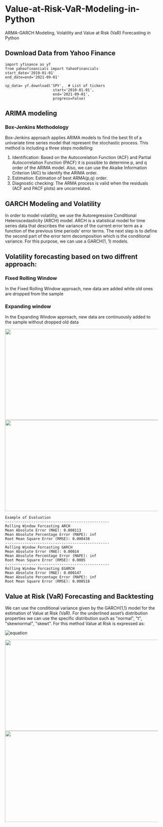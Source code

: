 # Value-at-Risk-VaR-Modeling-in-Python
ARMA-GARCH Modeling, Volatility and Value at Risk (VaR) Forecasting in Python
## Download Data from Yahoo Finance
```
import yfinance as yf
from yahoofinancials import YahooFinancials
start_date='2010-01-01'
end_date=end='2021-09-01'

sp_data= yf.download('SPY',  # List of tickers
                      start='2010-01-01', 
                      end='2021-09-01', 
                      progress=False)
```
## ARIMA modeling

### Box-Jenkins Methodology

Box-Jenkins approach applies ARIMA models to find the best fit of a univariate time series model that represent the stochastic process. This method is including a three steps modelling:

1) Identification: Based on the Autocorelation Function (ACF) and Partial Autocorrelation Function (PACF) it is possible to determine p, and q order of the ARIMA model. Also, we can use the Akaike Information Criterion (AIC) to identify the ARIMA order.
2) Estimation: Estimation of best ARMA(p,q) order.
3) Diagnostic checking: The ARMA process is valid when the residuals (ACF and PACF plots) are uncorrelated.




## GARCH Modeling and Volatility 

In order to model volatility, we use the Autoregressive Conditional Heteroscedasticity (ARCH) model. ARCH is a statistical model for time series data that describes the variance of the current error term as a function of the previous time periods’ error terms.
The next step is to define the second part of the error term decomposition which is the conditional variance. For this purpose, we can use a GARCH(1, 1) models.

## Volatility forecasting based on two diffrent approach:
### Fixed Rolling Window
In the Fixed Rolling Window approach, new data are added while old ones are dropped from the sample

### Expanding window
In the Expanding Window approach, new data are continuously added to the sample without dropped old data

<img src="https://user-images.githubusercontent.com/77374087/137956676-92b387d9-86e8-4c9c-9cef-10ddf1291f30.png" width="1000" height="300">



<img src="https://user-images.githubusercontent.com/77374087/135907498-6f83b1f4-1445-4e0c-886d-e1b933d0a2dd.PNG" width="600" height="300">

```
Example of Evaluation
------------------------------------------------
Rolling Window Forcasting ARCH
Mean Absolute Error (MAE): 0.000113
Mean Absolute Percentage Error (MAPE): inf
Root Mean Square Error (RMSE): 0.000438
------------------------------------------------
Rolling Window Forcasting GARCH
Mean Absolute Error (MAE): 0.00014
Mean Absolute Percentage Error (MAPE): inf
Root Mean Square Error (RMSE): 0.0005
------------------------------------------------
Rolling Window Forcasting EGARCH
Mean Absolute Error (MAE): 0.000147
Mean Absolute Percentage Error (MAPE): inf
Root Mean Square Error (RMSE): 0.000518
```


## Value at Risk (VaR) Forecasting and Backtesting

We can use the conditional variance given by the GARCH(1,1) model for the estimation of Value at Risk (VaR). For the underlined asset’s distribution properties we can use the specific distribution such as  "normal", "t", "skewnormal", "skewt". For this method Value at Risk is expressed as:

![equation](https://latex.codecogs.com/svg.image?VaR_%7B%5Calpha%20%7D=%5Cmu%20&plus;%5Chat%7B%5Csigma%20%7D_%7Bt%7Ct-1%7D%5Ctimes%20F_%7B%5Calpha%20%7D%5E%7B-1%7D) 



<img src="https://user-images.githubusercontent.com/77374087/135907697-f95fe867-c227-44a3-8e4a-5ef769f973f2.png" width="600" height="300">

<img src="https://user-images.githubusercontent.com/77374087/135907806-e61133dc-b400-4e62-85f8-10926f957e84.png" width="600" height="300">




